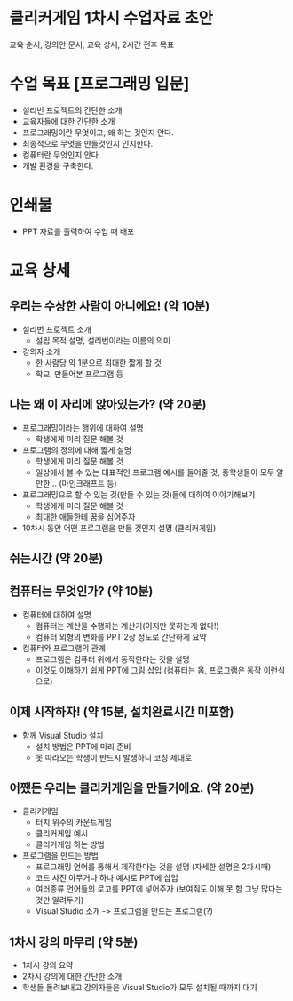 # 클리커게임 1차시 수업자료 초안
교육 순서, 강의안 문서, 교육 상세, 2시간 전후 목표
# 수업 목표 [프로그래밍 입문]
* 설리번 프로젝트의 간단한 소개
* 교육자들에 대한 간단한 소개
* 프로그래밍이란 무엇이고, 왜 하는 것인지 안다.
* 최종적으로 무엇을 만들것인지 인지한다.
* 컴퓨터란 무엇인지 안다.
* 개발 환경을 구축한다.
# 인쇄물
* PPT 자료를 출력하여 수업 때 배포
# 교육 상세
## 우리는 수상한 사람이 아니에요! (약 10분)
* 설리번 프로젝트 소개
  * 설립 목적 설명, 설리번이라는 이름의 의미
* 강의자 소개
  * 한 사람당 약 1분으로 최대한 짧게 할 것
  * 학교, 만들어본 프로그램 등
## 나는 왜 이 자리에 앉아있는가? (약 20분)
* 프로그래밍이라는 행위에 대하여 설명
  * 학생에게 미리 질문 해볼 것
* 프로그램의 정의에 대해 짧게 설명
  * 학생에게 미리 질문 해볼 것
  * 일상에서 볼 수 있는 대표적인 프로그램 예시를 들어줄 것, 중학생들이 모두 알만한... (마인크래프트 등)
* 프로그래밍으로 할 수 있는 것(만들 수 있는 것)들에 대하여 이야기해보기
  * 학생에게 미리 질문 해볼 것
  * 최대한 애들한테 꿈을 심어주자
* 10차시 동안 어떤 프로그램을 만들 것인지 설명 (클리커게임)
## 쉬는시간 (약 20분)
## 컴퓨터는 무엇인가? (약 10분)
* 컴퓨터에 대하여 설명
  * 컴퓨터는 계산을 수행하는 계산기(이지만 못하는게 없다!)
  * 컴퓨터 외형의 변화를 PPT 2장 정도로 간단하게 요약
* 컴퓨터와 프로그램의 관계
  * 프로그램은 컴퓨터 위에서 동작한다는 것을 설명
  * 이것도 이해하기 쉽게 PPT에 그림 삽입 (컴퓨터는 몸, 프로그램은 동작 이런식으로)
## 이제 시작하자! (약 15분, 설치완료시간 미포함)
* 함께 Visual Studio 설치
  * 설치 방법은 PPT에 미리 준비
  * 못 따라오는 학생이 반드시 발생하니 코칭 제대로
## 어쨌든 우리는 클리커게임을 만들거에요. (약 20분)
* 클리커게임
  * 터치 위주의 카운트게임
  * 클리커게임 예시
  * 클리커게임 하는 방법
* 프로그램을 만드는 방법
  * 프로그래밍 언어를 통해서 제작한다는 것을 설명 (자세한 설명은 2차시때)
  * 코드 사진 아무거나 하나 예시로 PPT에 삽입
  * 여러종류 언어들의 로고를 PPT에 넣어주자 (보여줘도 이해 못 함 그냥 많다는 것만 알려두기)
  * Visual Studio 소개 -> 프로그램을 만드는 프로그램(?)
## 1차시 강의 마무리 (약 5분)
* 1차시 강의 요약
* 2차시 강의에 대한 간단한 소개
* 학생들 돌려보내고 강의자들은 Visual Studio가 모두 설치될 때까지 대기